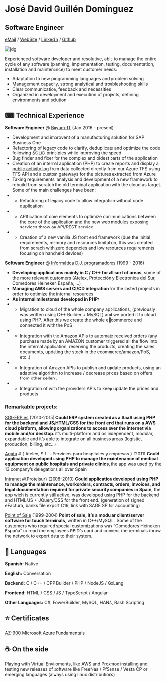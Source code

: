 # José David Guillén Domínguez
## Software Engineer
[eMail](mailto://jd@infdj.com) / [WebSite](https://jd.infdj.com) / [Linkedin](https://www.linkedin.com/in/jos%C3%A9-david-guill%C3%A9n-dom%C3%ADnguez-742151a7/) / [Github](https://git.infdj.com)

![jdg](https://git.infdj.com/avatars/f563d8630a2d09c7d6548d7964bf9ccf?size=96)

Experienced software developer and resolutive, able to manage the entire cycle of any software (planning, implementation, testing, documentation, installation and maintenance) to meet customer needs:

* Adaptation to new programming languages and problem solving
* Management capacity, strong analytical and troubleshooting skills
* Clear communication, feedback and necessities
* Organized in development and execution of projects, defining environments and solution

## ⌨ Technical Experience

**Software Engineer** @ [Boyum-IT](https://www.boyum-it.com) (Jan 2016 - present)

* Development and improvent of a manufacturing solution for SAP Business One
* Refactoring of legacy code to clarify, deduplicate and optimize the code following SOLID principles while improving the speed
* Bug finder and fixer for the complex and oldest parts of the application
* Creation of an internal application (PHP) to create reports and display a [public activity log](https://www.beascloud.com/beasweb/tfsActivityLog.php) from data collected directly from our Azure TFS using TFS API and a custom gateways for the pictures extracted from Azure
* Taking requirements, analysis and development of a new framework to rebuild from scratch the old terminal application with the cloud as target. Some of the main challenges have been:
* * Refactoring of legacy code to allow integration without code duplication
* * APIfication of core elements to optimize communications between the core of the application and the new web modules exposing services throw an API/REST service
* * Creation of a new vanilla JS front end framework (due the initial requirements, memory and resources limitation, this was created from scrach with zero depencies and low resources requirements focusing on handheld devices)

**Software Engineer** @ [Informática D.J. programadores](https://www.infdj.com) (1999 - 2016)

* **Developing applications mainly in C / C++ for all sort of areas**, some of the more relevant customers (Atelex, Protección y Electrónica del Sur, Comedores Heineken España, …)
* **Managing AWS servers and CI/CD integration** for the lasted projects in order to optimize the internal resources
* **As internal milestones developed in PHP:**
* * Migration to cloud of the whole company applications, (previously was written using C++ Builder + MySQL) and we ported it to cloud using PHP. After this we create the whole ecommerce and connected it with the PoS
* * Integration with the Amazon APIs to automate received orders (any purchase made by an AMAZON customer triggered all the flow into the internal application, reserving the products, creating the sales documents, updating the stock in the ecommerce/amazon/PoS, etc..)
* * Integration of Amazon APIs to publish and update products, using an adaptive algorithm to increase / decrease prices based on offers from other sellers.
* * Integration of with the providers APIs to keep update the prices and products

### Remarkable projects:
[SGI-ERP.es](https://app.sgi-erp.es) (2010-2015)
**Could ERP system created as a SaaS using PHP for the backend and JS/HTML/CSS for the
front end that runs on a AWS cloud platform, allowing organizations to access over the
internet via mobile and/or desktop.** it’s multi-platform and os independent, modular,
expandable and it’s able to integrate on all business areas (logistic, production, billing,
etc...)

[Agata](https://agata.atelex.com) # { Atelex, S.L. - Servicios para hospitales y empresas } (2011)
**Could application developed using PHP to manage the maintenance of medical
equipment on public hospitals and private clinics**, the app was used by the 13 company’s
delegations all over Spain


[Intranet](http://www.protelsur.com) #{Protelsur} (2008-2010)
**Could application developed using PHP to manage the maintenance, workorders,
contracts, orders, invoices, and legal documentation required for private security
companies in Spain**, the app wich is currently still active, was developed using PHP for the
backend and HTML/JS + JQuery/CSS for the front end. (generation of signed eFactura,
banks file export C19, link with SAGE SP for accounting)

[Point of Sale](http://) (1999-2004) 
**Point of sale, it’s a modular client/server software for touch terminals**, written in
C++/MySQL . Some of the customers who required special customizations was “Comedores
Heineken España” to read the employees RFID’s card and connect the terminals throw the
network to export data to their system.

## 💬 Languages
**Spanish:** Native

**English:** Conversation


**Backend:** C / C++ / CPP Builder / PHP / NodeJS / GoLang

**Frontend:** HTML / CSS / JS / TypeScript / Angular

**Other Languages:** C#, PowerBuilder, MySQL, HANA, Bash Scripting

## ⭐ Certificates
[AZ-900](https://c.infdj.com/s/mLwii3eyTYN5Qx6) Microsoft Azure Fundamentals

## ☕ On the side
Playing with Virtual Enviroments, like AWS and Proxmox installing and testing new releases of software like FreeNas / PfSense / Vesta CP or emerging languages (always using linux distributions)


